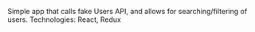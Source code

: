 Simple app that calls fake Users API, and allows for searching/filtering of users.
Technologies: React, Redux